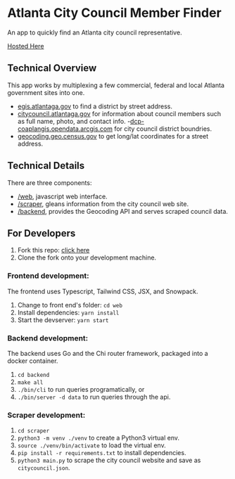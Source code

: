 # Atlanta City Council Member Finder

An app to quickly find an Atlanta city council representative.

[Hosted Here](https://abrie.github.io/atl-find-council-member)

## Technical Overview

This app works by multiplexing a few commercial, federal and local Atlanta government sites into one.

- [egis.atlantaga.gov](http://egis.atlantaga.gov/app/home/index.html) to find a district by street address.
- [citycouncil.atlantaga.gov](https://citycouncil.atlantaga.gov/council-members) for information about council members such as full name, photo, and contact info. -[dcp-coaplangis.opendata.arcgis.com](dcp-coaplangis.opendata.arcgis.com/datasets/city-council-districts/datasets/city-council-districts) for city council district boundries.
- [geocoding.geo.census.gov](https://geocoding.geo.census.gov/) to get long/lat coordinates for a street address.

## Technical Details

There are three components:

- [/web](web), javascript web interface.
- [/scraper](scraper), gleans information from the city council web site.
- [/backend](backend), provides the Geocoding API and serves scraped council data.

## For Developers

1. Fork this repo: [click here](https://github.com/abrie/atl-find-council-member/fork)
2. Clone the fork onto your development machine.

### Frontend development:

The frontend uses Typescript, Tailwind CSS, JSX, and Snowpack.

1. Change to front end's folder: `cd web`
2. Install dependencies: `yarn install`
3. Start the devserver: `yarn start`

### Backend development:

The backend uses Go and the Chi router framework, packaged into a docker container.

1. `cd backend`
2. `make all`
3. `./bin/cli` to run queries programatically, or
4. `./bin/server -d data` to run queries through the api.

### Scraper development:

1. `cd scraper`
2. `python3 -m venv ./venv` to create a Python3 virtual env.
3. `source ./venv/bin/activate` to load the virtual env.
4. `pip install -r requirements.txt` to install dependencies.
5. `python3 main.py` to scrape the city council website and save as `citycouncil.json`.
